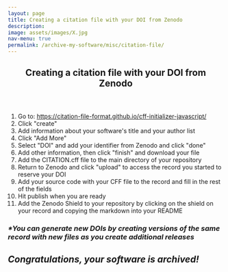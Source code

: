 ```yaml
---
layout: page
title: Creating a citation file with your DOI from Zenodo
description: 
image: assets/images/X.jpg
nav-menu: true
permalink: /archive-my-software/misc/citation-file/
---
```

<!-- Main -->
<div id="main" class="alt">

<!-- One -->
<section id="one">
	<div class="inner">
		<header class="major">
			<h1>Creating a citation file with your DOI from Zenodo</h1>
		</header>

<!-- Content -->
<div class="row">
	<div class="6u 12u$(small)">
	<ol>
		<li>Go to: <a rel="license" href="https://citation-file-format.github.io/cff-initializer-javascript/">https://citation-file-format.github.io/cff-initializer-javascript/</a></li>
		<li>Click "create"</li>
		<li>Add information about your software's title and your author list</li>
		<li>Click "Add More"</li>
		<li>Select "DOI" and add your identifier from Zenodo and click "done"</li>
    <li>Add other information, then click "finish" and download your file</li>
		<li>Add the CITATION.cff file to the main directory of your repository</li>
		<li>Return to Zenodo and click "upload" to access the record you started to reserve your DOI</li>
	  <li>Add your source code with your CFF file to the record and fill in the rest of the fields</li>
    <li>Hit publish when you are ready</li>
    <li>Add the Zenodo Shield to your repository by clicking on the shield on your record and copying the markdown into your README</li>
    </ol>
	</div>
 <div class="row">
	<h3 id="content"><i>*You can generate new DOIs by creating versions of the same record with new files as you create additional releases</i></h3>
</div> 
</div>

<div class="row">
	<h2 id="content"><i>Congratulations, your software is archived!</i></h2>
</div>
</div>
